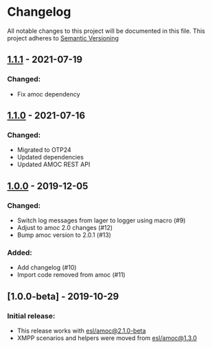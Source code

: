 # Changelog

All notable changes to this project will be documented in this file.
This project adheres to [Semantic Versioning](http://semver.org/)

## [1.1.1](https://github.com/esl/amoc/compare/1.1.0...1.1.1) - 2021-07-19

### Changed:
- Fix amoc dependency

## [1.1.0](https://github.com/esl/amoc/compare/1.0.0...1.1.0) - 2021-07-16

### Changed:
- Migrated to OTP24
- Updated dependencies
- Updated AMOC REST API

## [1.0.0](https://github.com/esl/amoc/compare/1.0.0-beta...1.0.0) - 2019-12-05

### Changed:
- Switch log messages from lager to logger using macro (#9)
- Adjust to amoc 2.0 changes (#12)
- Bump amoc version to 2.0.1 (#13)

### Added:
- Add changelog (#10)
- Import code removed from amoc (#11)

## [1.0.0-beta] - 2019-10-29

### Initial release:

- This release works with [esl/amoc@2.1.0-beta](https://github.com/esl/amoc/tree/2.0.0-beta)
- XMPP scenarios and helpers were moved from [esl/amoc@1.3.0](https://github.com/esl/amoc/tree/1.3.0)
